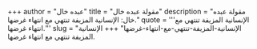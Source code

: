 +++
author = "عبده خال"
title = "مقولة عبده خال"
description = "مقولة عبده خال: الإنسانية المزيفة تنتهي مع انتهاء غرضها."
quote = '''الإنسانية المزيفة تنتهي مع انتهاء غرضها.''' 
slug = "الإنسانية-المزيفة-تنتهي-مع-انتهاء-غرضها"
+++
الإنسانية المزيفة تنتهي مع انتهاء غرضها.
